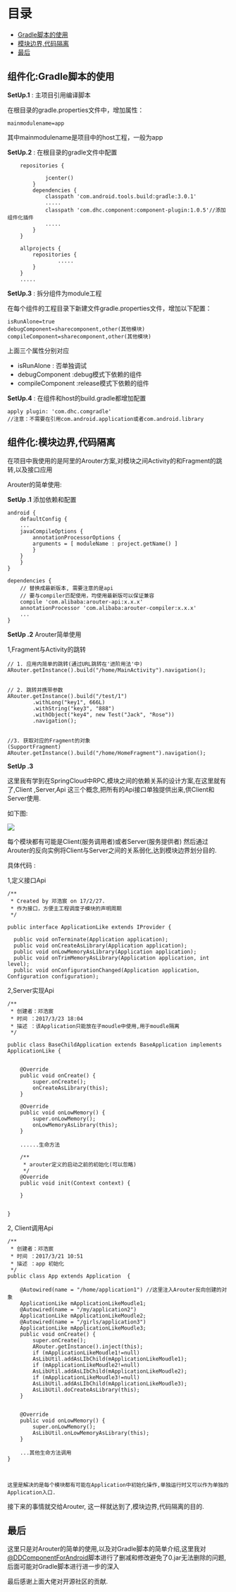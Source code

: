 

# 目录

- [Gradle脚本的使用](#Gradle脚本的使用)
- [模块边界,代码隔离](#模块边界,代码隔离)
- [最后](#最后)

## 组件化:Gradle脚本的使用

        
**SetUp.1**  : 主项目引用编译脚本


在根目录的gradle.properties文件中，增加属性：

    mainmodulename=app    
    
  其中mainmodulename是项目中的host工程，一般为app  
 
**SetUp.2**  : 在根目录的gradle文件中配置
 
        repositories {
        
                jcenter()
            }
            dependencies {
                classpath 'com.android.tools.build:gradle:3.0.1'
                .....
                classpath 'com.dhc.component:component-plugin:1.0.5'//添加组件化插件
                .....
            }
        }
        
        allprojects {
            repositories {
                    .....
            }
        }
        .....
            

**SetUp.3**  : 拆分组件为module工程

在每个组件的工程目录下新建文件gradle.properties文件，增加以下配置：

    isRunAlone=true
    debugComponent=sharecomponent,other(其他模块)
    compileComponent=sharecomponent,other(其他模块)


上面三个属性分别对应
- isRunAlone : 否单独调试
- debugComponent  :debug模式下依赖的组件
- compileComponent :release模式下依赖的组件


**SetUp.4**  : 在组件和host的build.gradle都增加配置

    apply plugin: 'com.dhc.comgradle'
    //注意：不需要在引用com.android.application或者com.android.library





## 组件化:模块边界,代码隔离


在项目中我使用的是阿里的Arouter方案,对模块之间Activity的和Fragment的跳转,以及接口应用


Arouter的简单使用: 

**SetUp .1** 添加依赖和配置

    android {
        defaultConfig {
    	...
    	javaCompileOptions {
    	    annotationProcessorOptions {
    		arguments = [ moduleName : project.getName() ]
    	    }
    	}
        }
    }
    
    dependencies {
        // 替换成最新版本, 需要注意的是api
        // 要与compiler匹配使用，均使用最新版可以保证兼容
        compile 'com.alibaba:arouter-api:x.x.x'
        annotationProcessor 'com.alibaba:arouter-compiler:x.x.x'
        ...
    }

**SetUp .2** Arouter简单使用

1,Fragment与Activity的跳转


    // 1. 应用内简单的跳转(通过URL跳转在'进阶用法'中)
    ARouter.getInstance().build("/home/MainActivity").navigation();
    
    
    // 2. 跳转并携带参数
    ARouter.getInstance().build("/test/1")
			.withLong("key1", 666L)
			.withString("key3", "888")
			.withObject("key4", new Test("Jack", "Rose"))
			.navigation();
			
			
    //3. 获取对应的Fragment的对象
    (SupportFragment) ARouter.getInstance().build("/home/HomeFragment").navigation();


**SetUp .3**

这里我有学到在SpringCloud中RPC,模块之间的依赖关系的设计方案,在这里就有了,Client ,Server,Api 这三个概念,把所有的Api接口单独提供出来,供Client和Server使用.

如下图:

![](https://i.imgur.com/5XwRowk.png)



每个模块都有可能是Client(服务调用者)或者Server(服务提供者) 然后通过Arouter的反向实例将Client与Server之间的关系弱化,达到模块边界划分目的.



具体代码 :



1,定义接口Api

    /**
     * Created by 邓浩宸 on 17/2/27.
     * 作为接口，方便主工程调度子模块的声明周期
     */
    
    public interface ApplicationLike extends IProvider {
    
      public void onTerminate(Application application);
      public void onCreateAsLibrary(Application application);
      public void onLowMemoryAsLibrary(Application application);
      public void onTrimMemoryAsLibrary(Application application, int level);
      public void onConfigurationChanged(Application application, Configuration configuration);
    
    
2,Server实现Api

    /**
     * 创建者：邓浩宸
     * 时间 ：2017/3/23 18:04
     * 描述 ：该Application只能放在子moudle中使用,用于moudle隔离
     */
    
    public class BaseChildApplication extends BaseApplication implements ApplicationLike {
    
    
        @Override
        public void onCreate() {
            super.onCreate();
            onCreateAsLibrary(this);
        }
    
        @Override
        public void onLowMemory() {
            super.onLowMemory();
            onLowMemoryAsLibrary(this);
        }
    
        ......生命方法
    
        /**
         * arouter定义的启动之前的初始化(可以忽略)
         */
        @Override
        public void init(Context context) {
    
        }
    
    
    }

    
2, Client调用Api


    /**
     * 创建者：邓浩宸
     * 时间 ：2017/3/21 10:51
     * 描述 ：app 初始化
     */
    public class App extends Application  {
    
        @Autowired(name = "/home/application1") //这里注入Arouter反向创建的对象
        ApplicationLike mApplicationLikeMoudle1;
        @Autowired(name = "/my/application2")
        ApplicationLike mApplicationLikeMoudle2;
        @Autowired(name = "/girls/application3")
        ApplicationLike mApplicationLikeMoudle3;
        public void onCreate() {
            super.onCreate();
            ARouter.getInstance().inject(this);
            if (mApplicationLikeMoudle1!=null)
            AsLibUtil.addAsLIbChild(mApplicationLikeMoudle1);
            if (mApplicationLikeMoudle2!=null)
            AsLibUtil.addAsLIbChild(mApplicationLikeMoudle2);
            if (mApplicationLikeMoudle3!=null)
            AsLibUtil.addAsLIbChild(mApplicationLikeMoudle3);
            AsLibUtil.doCreateAsLibrary(this);
        }
    
    
        @Override
        public void onLowMemory() {
            super.onLowMemory();
            AsLibUtil.onLowMemoryAsLibrary(this);
        }
    
        ...其他生命方法调用
    }
    
    
    
    这里是解决的是每个模块都有可能在Application中初始化操作,单独运行时又可以作为单独的Application入口.
    
   接下来的事情就交给Arouter, 这一样就达到了,模块边界,代码隔离的目的.


## 最后

这里只是对Arouter的简单的使用,以及对Gradle脚本的简单介绍,这里我对[@DDComponentForAndroid](https://github.com/luojilab/DDComponentForAndroid)脚本进行了删减和修改避免了0.jar无法删除的问题,后面可能对Gradle脚本进行进一步的深入

最后感谢上面大佬对开源社区的贡献.
